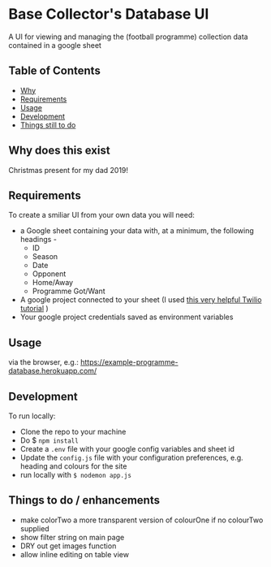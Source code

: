 
Base Collector's Database UI
==========
A UI for viewing and managing the (football programme) collection data contained in a google sheet

Table of Contents
-----------------

 - [Why](#why-does-this-exist)
 - [Requirements](#requirements)
 - [Usage](#usage)
 - [Development](#Development)
 - [Things still to do](#things-still-to-do)

Why does this exist
------------
Christmas present for my dad 2019!

Requirements
------------

To create a smiliar UI from your own data you will need:
 - a Google sheet containing your data with, at a minimum, the following headings - 
    - ID
    - Season
    - Date
    - Opponent
    - Home/Away
    - Programme Got/Want
 - A google project connected to your sheet (I used [this very helpful Twilio tutorial](https://www.youtube.com/watch?v=UGN6EUi4Yio) )
 - Your google project credentials saved as environment variables

Usage
-----
via the browser, e.g.: https://example-programme-database.herokuapp.com/

Development
-----

To run locally:

 - Clone the repo to your machine
 - Do $ `npm install`
 - Create a `.env` file with your google config variables and sheet id
 - Update the `config.js` file with your configuration preferences, e.g. heading and colours for the site
- run locally with `$ nodemon app.js`

Things to do / enhancements
---------------------

- make colorTwo a more transparent version of colourOne if no colourTwo supplied
- show filter string on main page
- DRY out get images function
- allow inline editing on table view
